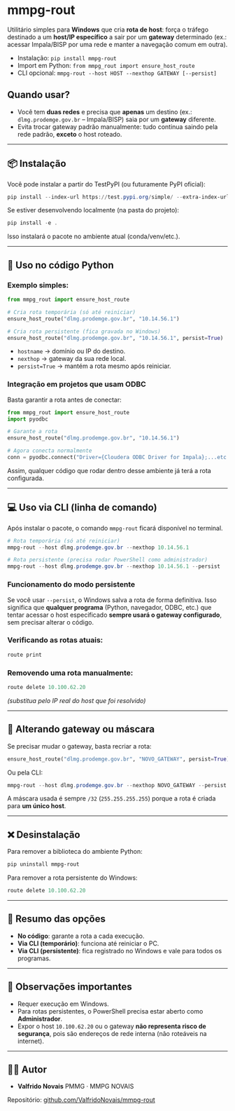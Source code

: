 # mmpg-rout

Utilitário simples para **Windows** que cria **rota de host**: força o tráfego destinado a um **host/IP específico** a sair por um **gateway** determinado (ex.: acessar Impala/BISP por uma rede e manter a navegação comum em outra).

- Instalação: `pip install mmpg-rout`
- Import em Python: `from mmpg_rout import ensure_host_route`
- CLI opcional: `mmpg-rout --host HOST --nexthop GATEWAY [--persist]`

## Quando usar?
- Você tem **duas redes** e precisa que **apenas** um destino (ex.: `dlmg.prodemge.gov.br` – Impala/BISP) saia por um **gateway** diferente.
- Evita trocar gateway padrão manualmente: tudo continua saindo pela rede padrão, **exceto** o host roteado.

---

## 📦 Instalação

Você pode instalar a partir do TestPyPI (ou futuramente PyPI oficial):

```powershell
pip install --index-url https://test.pypi.org/simple/ --extra-index-url https://pypi.org/simple mmpg-rout
```

Se estiver desenvolvendo localmente (na pasta do projeto):

```powershell
pip install -e .
```

Isso instalará o pacote no ambiente atual (conda/venv/etc.).

---

## 🚀 Uso no código Python

### Exemplo simples:

```python
from mmpg_rout import ensure_host_route

# Cria rota temporária (só até reiniciar)
ensure_host_route("dlmg.prodemge.gov.br", "10.14.56.1")

# Cria rota persistente (fica gravada no Windows)
ensure_host_route("dlmg.prodemge.gov.br", "10.14.56.1", persist=True)
```

* `hostname` → domínio ou IP do destino.
* `nexthop` → gateway da sua rede local.
* `persist=True` → mantém a rota mesmo após reiniciar.

### Integração em projetos que usam ODBC

Basta garantir a rota antes de conectar:

```python
from mmpg_rout import ensure_host_route
import pyodbc

# Garante a rota
ensure_host_route("dlmg.prodemge.gov.br", "10.14.56.1")

# Agora conecta normalmente
conn = pyodbc.connect("Driver={Cloudera ODBC Driver for Impala};...etc...")
```

Assim, qualquer código que rodar dentro desse ambiente já terá a rota configurada.

---

## 💻 Uso via CLI (linha de comando)

Após instalar o pacote, o comando `mmpg-rout` ficará disponível no terminal.

```powershell
# Rota temporária (só até reiniciar)
mmpg-rout --host dlmg.prodemge.gov.br --nexthop 10.14.56.1

# Rota persistente (precisa rodar PowerShell como administrador)
mmpg-rout --host dlmg.prodemge.gov.br --nexthop 10.14.56.1 --persist
```

### Funcionamento do modo persistente

Se você usar `--persist`, o Windows salva a rota de forma definitiva. Isso significa que **qualquer programa** (Python, navegador, ODBC, etc.) que tentar acessar o host especificado **sempre usará o gateway configurado**, sem precisar alterar o código.

### Verificando as rotas atuais:

```powershell
route print
```

### Removendo uma rota manualmente:

```powershell
route delete 10.100.62.20
```

*(substitua pelo IP real do host que foi resolvido)*

---

## 🔧 Alterando gateway ou máscara

Se precisar mudar o gateway, basta recriar a rota:

```python
ensure_host_route("dlmg.prodemge.gov.br", "NOVO_GATEWAY", persist=True)
```

Ou pela CLI:

```powershell
mmpg-rout --host dlmg.prodemge.gov.br --nexthop NOVO_GATEWAY --persist
```

A máscara usada é sempre `/32` (`255.255.255.255`) porque a rota é criada para **um único host**.

---

## ❌ Desinstalação

Para remover a biblioteca do ambiente Python:

```powershell
pip uninstall mmpg-rout
```

Para remover a rota persistente do Windows:

```powershell
route delete 10.100.62.20
```

---

## 📌 Resumo das opções

* **No código**: garante a rota a cada execução.
* **Via CLI (temporário)**: funciona até reiniciar o PC.
* **Via CLI (persistente)**: fica registrado no Windows e vale para todos os programas.

---

## 📖 Observações importantes

* Requer execução em Windows.
* Para rotas persistentes, o PowerShell precisa estar aberto como **Administrador**.
* Expor o host `10.100.62.20` ou o gateway **não representa risco de segurança**, pois são endereços de rede interna (não roteáveis na internet).

---

## 👨‍💻 Autor

* **Valfrido Novais**
  PMMG · MMPG NOVAIS

Repositório: [github.com/ValfridoNovais/mmpg-rout](https://github.com/ValfridoNovais/mmpg-rout)
